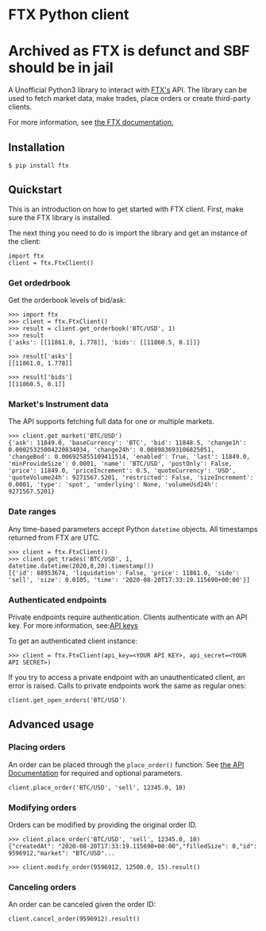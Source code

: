 # FTX Python client
# Archived as FTX is defunct and SBF should be in jail

A Unofficial Python3 library to interact with [FTX's](https://ftx.com/) API. The library can be used to fetch
market data, make trades, place orders or create third-party clients.

For more information, see [the FTX documentation.](https://docs.ftx.com/)


## Installation

    $ pip install ftx

## Quickstart
This is an introduction on how to get started with FTX client. First, make sure the FTX library is installed.

The next thing you need to do is import the library and get an instance of the client:

    import ftx
    client = ftx.FtxClient()


### Get ordedrbook
Get the orderbook levels of bid/ask:

    >>> import ftx
    >>> client = ftx.FtxClient()
    >>> result = client.get_orderbook('BTC/USD', 1)
    >>> result
    {'asks': [[11861.0, 1.778]], 'bids': [[11860.5, 0.1]]}

    >>> result['asks']
    [[11861.0, 1.778]]

    >>> result['bids']
    [[11860.5, 0.1]]

### Market's Instrument data
The API supports fetching full data for one or multiple markets.

    >>> client.get_market('BTC/USD')
    {'ask': 11849.0, 'baseCurrency': 'BTC', 'bid': 11848.5, 'change1h': 0.00025325004220834034, 'change24h': 0.008983693106825051, 'changeBod': 0.006925855109411514, 'enabled': True, 'last': 11849.0, 'minProvideSize': 0.0001, 'name': 'BTC/USD', 'postOnly': False, 'price': 11849.0, 'priceIncrement': 0.5, 'quoteCurrency': 'USD', 'quoteVolume24h': 9271567.5201, 'restricted': False, 'sizeIncrement': 0.0001, 'type': 'spot', 'underlying': None, 'volumeUsd24h': 9271567.5201}

### Date ranges
Any time-based parameters accept Python `datetime` objects. All timestamps returned from FTX are UTC.

    >>> client = ftx.FtxClient()
    >>> client.get_trades('BTC/USD', 1, datetime.datetime(2020,8,20).timestamp())
    [{'id': 88953674, 'liquidation': False, 'price': 11861.0, 'side': 'sell', 'size': 0.0105, 'time': '2020-08-20T17:33:19.115690+00:00'}]

### Authenticated endpoints
Private endpoints require authentication. Clients authenticate with an API key. For more information, see:[API keys](https://help.ftx.com/hc/en-us/articles/360044411911-FTX-Features-Overview#h_6a76d63d-e6cd-45db-87ab-5778af4e3b07)

To get an authenticated client instance:

    >>> client = ftx.FtxClient(api_key=<YOUR API KEY>, api_secret=<YOUR API SECRET>)

If you try to access a private endpoint with an unauthenticated client, an error is raised. Calls
to private endpoints work the same as regular ones:

    client.get_open_orders('BTC/USD')


## Advanced usage

### Placing orders
An order can be placed through the `place_order()` function. See
[the API Documentation](https://docs.ftx.com/#place-order) for required and optional parameters.

    client.place_order('BTC/USD', 'sell', 12345.0, 10)

### Modifying orders
Orders can be modified by providing the original order ID.

    >>> client.place_order('BTC/USD', 'sell', 12345.0, 10)
    {"createdAt": "2020-08-20T17:33:19.115690+00:00","filledSize": 0,"id": 9596912,"market": "BTC/USD"...

    >>> client.modify_order(9596912, 12500.0, 15).result()

### Canceling orders
An order can be canceled given the order ID:

    client.cancel_order(9596912).result()
